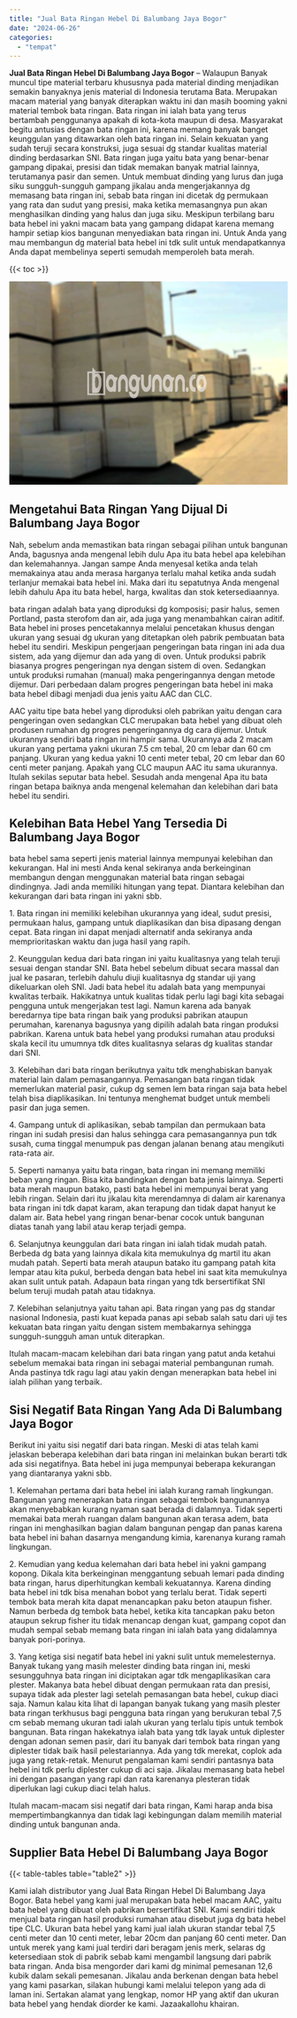 ```yaml
---
title: "Jual Bata Ringan Hebel Di Balumbang Jaya Bogor"
date: "2024-06-26"
categories: 
  - "tempat"
---
```


**Jual Bata Ringan Hebel Di Balumbang Jaya Bogor** – Walaupun Banyak muncul tipe material terbaru khususnya pada material dinding menjadikan semakin banyaknya jenis material di Indonesia terutama Bata. Merupakan macam material yang banyak diterapkan waktu ini dan masih booming yakni material tembok bata ringan. Bata ringan ini ialah bata yang terus bertambah penggunanya apakah di kota-kota maupun di desa. Masyarakat begitu antusias dengan bata ringan ini, karena memang banyak banget keunggulan yang ditawarkan oleh bata ringan ini. Selain kekuatan yang sudah teruji secara konstruksi, juga sesuai dg standar kualitas material dinding berdasarkan SNI. Bata ringan juga yaitu bata yang benar-benar gampang dipakai, presisi dan tidak memakan banyak matrial lainnya, terutamanya pasir dan semen. Untuk membuat dinding yang lurus dan juga siku sungguh-sungguh gampang jikalau anda mengerjakannya dg memasang bata ringan ini, sebab bata ringan ini dicetak dg permukaan yang rata dan sudut yang presisi, maka ketika memasangnya pun akan menghasilkan dinding yang halus dan juga siku. Meskipun terbilang baru bata hebel ini yakni macam bata yang gampang didapat karena memang hampir setiap kios bangunan menyediakan bata ringan ini. Untuk Anda yang mau membangun dg material bata hebel ini tdk sulit untuk mendapatkannya Anda dapat membelinya seperti semudah memperoleh bata merah.

{{< toc >}}

![Jual Bata Ringan Hebel Di Balumbang Jaya Bogor](/images/jual-hebel-murah-32.png)

## Mengetahui Bata Ringan Yang Dijual Di Balumbang Jaya Bogor

Nah, sebelum anda memastikan bata ringan sebagai pilihan untuk bangunan Anda, bagusnya anda mengenal lebih dulu Apa itu bata hebel apa kelebihan dan kelemahannya. Jangan sampe Anda menyesal ketika anda telah memakainya atau anda merasa harganya terlalu mahal ketika anda sudah terlanjur memakai bata hebel ini. Maka dari itu sepatutnya Anda mengenal lebih dahulu Apa itu bata hebel, harga, kwalitas dan stok ketersediaannya.

bata ringan adalah bata yang diproduksi dg komposisi; pasir halus, semen Portland, pasta sterofom dan air, ada juga yang menambahkan cairan aditif. Bata hebel ini proses pencetakannya melalui pencetakan khusus dengan ukuran yang sesuai dg ukuran yang ditetapkan oleh pabrik pembuatan bata hebel itu sendiri. Meskipun pengerjaan pengeringan bata ringan ini ada dua sistem, ada yang dijemur dan ada yang di oven. Untuk produksi pabrik biasanya progres pengeringan nya dengan sistem di oven. Sedangkan untuk produksi rumahan (manual) maka pengeringannya dengan metode dijemur. Dari perbedaan dalam progres pengeringan bata hebel ini maka bata hebel dibagi menjadi dua jenis yaitu AAC dan CLC.

AAC yaitu tipe bata hebel yang diproduksi oleh pabrikan yaitu dengan cara pengeringan oven sedangkan CLC merupakan bata hebel yang dibuat oleh produsen rumahan dg progres pengeringannya dg cara dijemur. Untuk ukurannya sendiri bata ringan ini hampir sama. Ukurannya ada 2 macam ukuran yang pertama yakni ukuran 7.5 cm tebal, 20 cm lebar dan 60 cm panjang. Ukuran yang kedua yakni 10 centi meter tebal, 20 cm lebar dan 60 centi meter panjang. Apakah yang CLC maupun AAC itu sama ukurannya. Itulah sekilas seputar bata hebel. Sesudah anda mengenal Apa itu bata ringan betapa baiknya anda mengenal kelemahan dan kelebihan dari bata hebel itu sendiri.

## Kelebihan Bata Hebel Yang Tersedia Di Balumbang Jaya Bogor

bata hebel sama seperti jenis material lainnya mempunyai kelebihan dan kekurangan. Hal ini mesti Anda kenal sekiranya anda berkeinginan membangun dengan menggunakan material bata ringan sebagai dindingnya. Jadi anda memiliki hitungan yang tepat. Diantara kelebihan dan kekurangan dari bata ringan ini yakni sbb.

1\. Bata ringan ini memiliki kelebihan ukurannya yang ideal, sudut presisi, permukaan halus, gampang untuk diaplikasikan dan bisa dipasang dengan cepat. Bata ringan ini dapat menjadi alternatif anda sekiranya anda memprioritaskan waktu dan juga hasil yang rapih.

2\. Keunggulan kedua dari bata ringan ini yaitu kualitasnya yang telah teruji sesuai dengan standar SNI. Bata hebel sebelum dibuat secara massal dan jual ke pasaran, terlebih dahulu diuji kualitasnya dg standar uji yang dikeluarkan oleh SNI. Jadi bata hebel itu adalah bata yang mempunyai kwalitas terbaik. Hakikatnya untuk kualitas tidak perlu lagi bagi kita sebagai pengguna untuk mengerjakan test lagi. Namun karena ada banyak beredarnya tipe bata ringan baik yang produksi pabrikan ataupun perumahan, karenanya bagusnya yang dipilih adalah bata ringan produksi pabrikan. Karena untuk bata hebel yang produksi rumahan atau produksi skala kecil itu umumnya tdk dites kualitasnya selaras dg kualitas standar dari SNI.

3\. Kelebihan dari bata ringan berikutnya yaitu tdk menghabiskan banyak material lain dalam pemasangannya. Pemasangan bata ringan tidak memerlukan material pasir, cukup dg semen lem bata ringan saja bata hebel telah bisa diaplikasikan. Ini tentunya menghemat budget untuk membeli pasir dan juga semen.

4\. Gampang untuk di aplikasikan, sebab tampilan dan permukaan bata ringan ini sudah presisi dan halus sehingga cara pemasangannya pun tdk susah, cuma tinggal menumpuk pas dengan jalanan benang atau mengikuti rata-rata air.

5\. Seperti namanya yaitu bata ringan, bata ringan ini memang memiliki beban yang ringan. Bisa kita bandingkan dengan bata jenis lainnya. Seperti bata merah maupun batako, pasti bata hebel ini mempunyai berat yang lebih ringan. Selain dari itu jikalau kita merendamnya di dalam air karenanya bata ringan ini tdk dapat karam, akan terapung dan tidak dapat hanyut ke dalam air. Bata hebel yang ringan benar-benar cocok untuk bangunan diatas tanah yang labil atau kerap terjadi gempa.

6\. Selanjutnya keunggulan dari bata ringan ini ialah tidak mudah patah. Berbeda dg bata yang lainnya dikala kita memukulnya dg martil itu akan mudah patah. Seperti bata merah ataupun batako itu gampang patah kita lempar atau kita pukul, berbeda dengan bata hebel ini saat kita memukulnya akan sulit untuk patah. Adapaun bata ringan yang tdk bersertifikat SNI belum teruji mudah patah atau tidaknya.

7\. Kelebihan selanjutnya yaitu tahan api. Bata ringan yang pas dg standar nasional Indonesia, pasti kuat kepada panas api sebab salah satu dari uji tes kekuatan bata ringan yaitu dengan sistem membakarnya sehingga sungguh-sungguh aman untuk diterapkan.

Itulah macam-macam kelebihan dari bata ringan yang patut anda ketahui sebelum memakai bata ringan ini sebagai material pembangunan rumah. Anda pastinya tdk ragu lagi atau yakin dengan menerapkan bata hebel ini ialah pilihan yang terbaik.

## Sisi Negatif Bata Ringan Yang Ada Di Balumbang Jaya Bogor

Berikut ini yaitu sisi negatif dari bata ringan. Meski di atas telah kami jelaskan beberapa kelebihan dari bata ringan ini melainkan bukan berarti tdk ada sisi negatifnya. Bata hebel ini juga mempunyai beberapa kekurangan yang diantaranya yakni sbb.

1\. Kelemahan pertama dari bata hebel ini ialah kurang ramah lingkungan. Bangunan yang menerapkan bata ringan sebagai tembok bangunannya akan menyebabkan kurang nyaman saat berada di dalamnya. Tidak seperti memakai bata merah ruangan dalam bangunan akan terasa adem, bata ringan ini menghasilkan bagian dalam bangunan pengap dan panas karena bata hebel ini bahan dasarnya mengandung kimia, karenanya kurang ramah lingkungan.

2\. Kemudian yang kedua kelemahan dari bata hebel ini yakni gampang kopong. Dikala kita berkeinginan menggantung sebuah lemari pada dinding bata ringan, harus diperhitungkan kembali kekuatannya. Karena dinding bata hebel ini tdk bisa menahan bobot yang terlalu berat. Tidak seperti tembok bata merah kita dapat menancapkan paku beton ataupun fisher. Namun berbeda dg tembok bata hebel, ketika kita tancapkan paku beton ataupun sekrup fisher itu tidak menancap dengan kuat, gampang copot dan mudah sempal sebab memang bata ringan ini ialah bata yang didalamnya banyak pori-porinya.

3\. Yang ketiga sisi negatif bata hebel ini yakni sulit untuk memelesternya. Banyak tukang yang masih melester dinding bata ringan ini, meski sesungguhnya bata ringan ini diciptakan agar tdk mengaplikasikan cara plester. Makanya bata hebel dibuat dengan permukaan rata dan presisi, supaya tidak ada plester lagi setelah pemasangan bata hebel, cukup diaci saja. Namun kalau kita lihat di lapangan banyak tukang yang masih plester bata ringan terkhusus bagi pengguna bata ringan yang berukuran tebal 7,5 cm sebab memang ukuran tadi ialah ukuran yang terlalu tipis untuk tembok bangunan. Bata ringan hakekatnya ialah bata yang tdk layak untuk diplester dengan adonan semen pasir, dari itu banyak dari tembok bata ringan yang diplester tidak baik hasil pelestariannya. Ada yang tdk merekat, coplok ada juga yang retak-retak. Menurut pengalaman kami sendiri pantasnya bata hebel ini tdk perlu diplester cukup di aci saja. Jikalau memasang bata hebel ini dengan pasangan yang rapi dan rata karenanya plesteran tidak diperlukan lagi cukup diaci telah halus.

Itulah macam-macam sisi negatif dari bata ringan, Kami harap anda bisa mempertimbangkannya dan tidak lagi kebingungan dalam memilih material dinding untuk bangunan anda.

## Supplier Bata Hebel Di Balumbang Jaya Bogor

{{< table-tables table="table2" >}}

Kami ialah distributor yang Jual Bata Ringan Hebel Di Balumbang Jaya Bogor. Bata hebel yang kami jual merupakan bata hebel macam AAC, yaitu bata hebel yang dibuat oleh pabrikan bersertifikat SNI. Kami sendiri tidak menjual bata ringan hasil produksi rumahan atau disebut juga dg bata hebel tipe CLC. Ukuran bata hebel yang kami jual ialah ukuran standar tebal 7,5 centi meter dan 10 centi meter, lebar 20cm dan panjang 60 centi meter. Dan untuk merek yang kami jual terdiri dari beragam jenis merk, selaras dg ketersediaan stok di pabrik sebab kami mengambil langsung dari pabrik bata ringan. Anda bisa mengorder dari kami dg minimal pemesanan 12,6 kubik dalam sekali pemesanan. Jikalau anda berkenan dengan bata hebel yang kami pasarkan, silakan hubungi kami melalui telepon yang ada di laman ini. Sertakan alamat yang lengkap, nomor HP yang aktif dan ukuran bata hebel yang hendak diorder ke kami. Jazaakallohu khairan.
